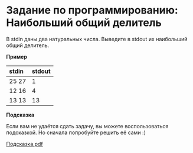 # Задание по программированию: Наибольший общий делитель

В stdin даны два натуральных числа. Выведите в stdout их наибольший общий делитель.

**Пример**

| stdin | stdout |
| :---- | :----- |
| 25 27 | 1      |
| 12 16 | 4      |
| 13 13 | 13     |

**Подсказка**

Если вам не удаётся сдать задачу, вы можете воспользоваться подсказкой. Но сначала попробуйте решить её сами :)

[Подсказка.pdf](<Подсказка.pdf>)
